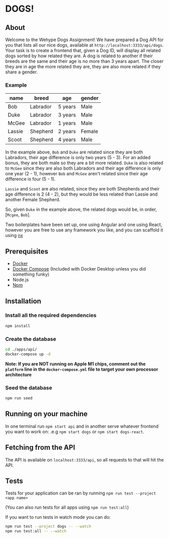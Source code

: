# DOGS!

## About

Welcome to the Wehype Dogs Assignment! We have prepared a Dog API for you that lists all our nice dogs, available at `http://localhost:3333/api/dogs`. Your task is to create a frontend that, given a Dog ID, will display all related dogs sorted by how related they are. A dog is related to another if their breeds are the same and their age is no more than 3 years apart. The closer they are in age the more related they are, they are also more related if they share a gender.

### Example

|name|breed|age|gender
|--|--|--|--|
Bob|Labrador|5 years|Male
Duke|Labrador|3 years|Male
McGee|Labrador|1 years|Male
Lassie|Shepherd|2 years|Female
Scoot|Shepherd|4 years|Male

In the example above, `Bob` and `Duke` are related since they are both Labradors, their age difference is only two years (5 - 3). For an added bonus, they are both male so they are a bit more related. `Duke` is also related to `McGee` since they are also both Labradors and their age difference is only one year (2 - 1), however `Bob` and `McGee` aren't related since their age difference is four (5 - 1).

`Lassie` and `Scoot` are also related, since they are both Shepherds and their age difference is 2 (4 - 2), but they would be less related than Lassie and another Female Shepherd.

So, given `Duke` in the example above, the related dogs would be, in order, [`Mcgee`, `Bob`].

Two boilerplates have been set up, one using Angular and one using React, however you are free to use any framework you like, and you can scaffold it using [nx](https://nx.dev/)

## Prerequisites

- [Docker](https://www.docker.com/products/docker-desktop)
- [Docker Compose](https://docs.docker.com/compose/install/) (Included with Docker Desktop unless you did something funky)
- Node.js
- [Npm](https://docs.npmjs.com/getting-started/installing-node)

## Installation

### Install all the required dependencies

```bash
npm install
```

### Create the database

```bash
cd ./apps/api/
docker-compose up -d
```

**Note: If you are NOT running on Apple M1 chips, comment out the `platform` line in the `docker-compose.yml` file to target your own processor architecture**

### Seed the database

```bash
npm run seed
```

## Running on your machine

In one terminal run `npm start api` and in another serve whatever frontend you want to work on: .e.g `npm start dogs` or `npm start dogs-react`.

## Fetching from the API

The API is available on `localhost:3333/api`, so all requests to that will hit the API.

## Tests

Tests for your application can be ran by running `npm run test --project <app name>`

(You can also run tests for all apps using `npm run test:all`)

If you want to run tests in watch mode you can do:

```bash
npm run test --project dogs -- --watch
npm run test:all -- --watch
```
